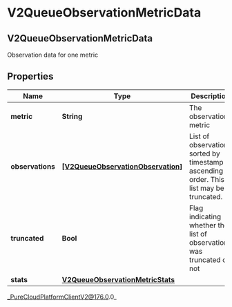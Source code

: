 # V2QueueObservationMetricData

## V2QueueObservationMetricData
Observation data for one metric

## Properties

|Name | Type | Description | Notes|
|------------ | ------------- | ------------- | -------------|
| **metric** | **String** | The observation metric | [optional] |
| **observations** | [**[V2QueueObservationObservation]**]([V2QueueObservationObservation]) | List of observations sorted by timestamp in ascending order. This list may be truncated. | [optional] |
| **truncated** | **Bool** | Flag indicating whether the list of observations was truncated or not | [optional] |
| **stats** | [**V2QueueObservationMetricStats**](V2QueueObservationMetricStats) |  | [optional] |



_PureCloudPlatformClientV2@176.0.0_
